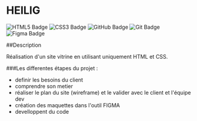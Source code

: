# HEILIG

![HTML5 Badge](https://img.shields.io/badge/HTML5-E34F26?logo=html5&logoColor=fff&style=for-the-badge)
![CSS3 Badge](https://img.shields.io/badge/CSS3-1572B6?logo=css3&logoColor=fff&style=for-the-badge)
![GitHub Badge](https://img.shields.io/badge/GitHub-181717?logo=github&logoColor=fff&style=for-the-badge)
![Git Badge](https://img.shields.io/badge/Git-F05032?logo=git&logoColor=fff&style=for-the-badge)
![Figma Badge](https://img.shields.io/badge/Figma-F24E1E?logo=figma&logoColor=fff&style=for-the-badge)

##Description

Réalisation d'un site vitrine en utilisant uniquement HTML et CSS.

###Les differentes étapes du projet :

-   definir les besoins du client
-   comprendre son metier
-   réaliser le plan du site (wireframe) et le valider avec le client et l'équipe dev
-   création des maquettes dans l'outil FIGMA
-   develloppent du code
